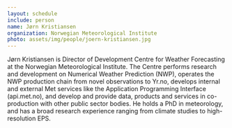 ```yaml
---
layout: schedule
include: person
name: Jørn Kristiansen
organization: Norwegian Meteorological Institute
photo: assets/img/people/joern-kristiansen.jpg
---
```


Jørn Kristiansen is Director of Development Centre for Weather Forecasting at
the Norwegian Meteorological Institute. The Centre performs research and
development on Numerical Weather Prediction (NWP), operates the NWP production
chain from novel observations to Yr.no, develops internal and external Met
services like the Application Programming Interface (api.met.no), and develop
and provide data, products and services in co-production with other public
sector bodies. He holds a PhD in meteorology, and has a broad research
experience ranging from climate studies to high-resolution EPS.

